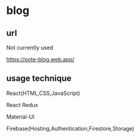 # blog

## url

Not currently used

https://pote-blog.web.app/

## usage technique

React(HTML,CSS,JavaScript)

React Redux

Material-UI

Firebase(Hosting,Authentication,Firestore,Storage)
